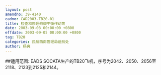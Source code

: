 ```yaml
---
layout: post
amendno: 39-4140
cadno: CAD2003-TB20-01
title: 检查和修理俯仰平衡作动筒
date: 2003-09-03 00:00:00 +0800
effdate: 2003-09-05 00:00:00 +0800
tag: TB20
categories: 民航西南管理局适航处
author: 杨爽
---
```


##适用范围:
EADS SOCATA生产的TB20飞机，序号为2042、2050、2056至2118、2123到2125和2144。

